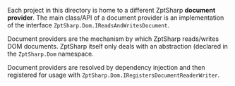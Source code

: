 Each project in this directory is home to a different ZptSharp **document provider**. The main class/API of a document provider is an implementation of the interface `ZptSharp.Dom.IReadsAndWritesDocument`. 

Document providers are the mechanism by which ZptSharp reads/writes DOM documents. ZptSharp itself only deals with an abstraction (declared in the `ZptSharp.Dom` namespace.

Document providers are resolved by dependency injection and then registered for usage with `ZptSharp.Dom.IRegistersDocumentReaderWriter`.